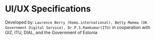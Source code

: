 # UI/UX Specifications



Developed by: `Laurence Berry (Komo.international), Betty Mwema (UK Government Digital Service), Dr.P.S.Ramkumar(ITU)` in cooperation with GIZ, ITU, DIAL, and the Government of Estonia

